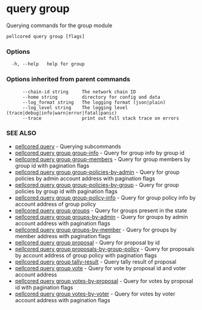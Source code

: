# query group

Querying commands for the group module

```
pellcored query group [flags]
```

### Options

```
  -h, --help   help for group
```

### Options inherited from parent commands

```
      --chain-id string     The network chain ID
      --home string         directory for config and data 
      --log_format string   The logging format (json|plain) 
      --log_level string    The logging level (trace|debug|info|warn|error|fatal|panic) 
      --trace               print out full stack trace on errors
```

### SEE ALSO

* [pellcored query](pellcored_query.md)	 - Querying subcommands
* [pellcored query group group-info](pellcored_query_group_group-info.md)	 - Query for group info by group id
* [pellcored query group group-members](pellcored_query_group_group-members.md)	 - Query for group members by group id with pagination flags
* [pellcored query group group-policies-by-admin](pellcored_query_group_group-policies-by-admin.md)	 - Query for group policies by admin account address with pagination flags
* [pellcored query group group-policies-by-group](pellcored_query_group_group-policies-by-group.md)	 - Query for group policies by group id with pagination flags
* [pellcored query group group-policy-info](pellcored_query_group_group-policy-info.md)	 - Query for group policy info by account address of group policy
* [pellcored query group groups](pellcored_query_group_groups.md)	 - Query for groups present in the state
* [pellcored query group groups-by-admin](pellcored_query_group_groups-by-admin.md)	 - Query for groups by admin account address with pagination flags
* [pellcored query group groups-by-member](pellcored_query_group_groups-by-member.md)	 - Query for groups by member address with pagination flags
* [pellcored query group proposal](pellcored_query_group_proposal.md)	 - Query for proposal by id
* [pellcored query group proposals-by-group-policy](pellcored_query_group_proposals-by-group-policy.md)	 - Query for proposals by account address of group policy with pagination flags
* [pellcored query group tally-result](pellcored_query_group_tally-result.md)	 - Query tally result of proposal
* [pellcored query group vote](pellcored_query_group_vote.md)	 - Query for vote by proposal id and voter account address
* [pellcored query group votes-by-proposal](pellcored_query_group_votes-by-proposal.md)	 - Query for votes by proposal id with pagination flags
* [pellcored query group votes-by-voter](pellcored_query_group_votes-by-voter.md)	 - Query for votes by voter account address with pagination flags

